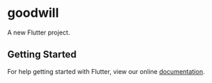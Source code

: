 # goodwill

A new Flutter project.

## Getting Started

For help getting started with Flutter, view our online
[documentation](https://flutter.io/).
